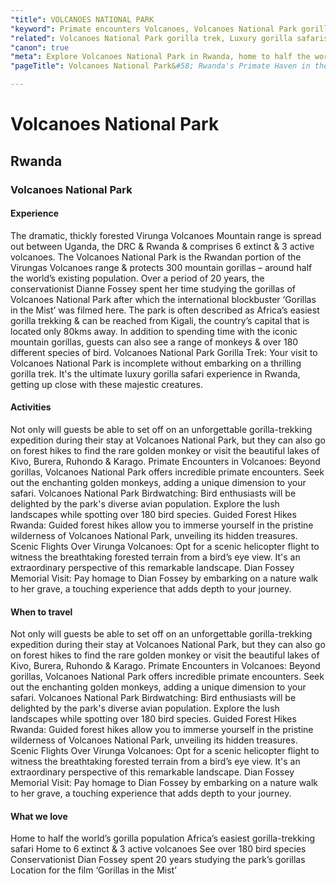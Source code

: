 ```yaml
---
"title": VOLCANOES NATIONAL PARK
"keyword": Primate encounters Volcanoes, Volcanoes National Park gorilla trek
"related": Volcanoes National Park gorilla trek, Luxury gorilla safaris Rwanda, Primate encounters Volcanoes, Exclusive golden monkey trekking, Tailored gorilla expedition Rwanda, Volcanoes National Park birdwatching, Guided forest hikes Rwanda, Helicopter tours Volcanoes, Scenic flights over Virunga, Volcanoes, Diane Fossey trail experiences
"canon": true
"meta": Explore Volcanoes National Park in Rwanda, home to half the world's mountain gorilla population. Discover luxury gorilla safaris, exclusive golden monkey trekking, and guided forest hikes in this remarkable primate sanctuary.
"pageTitle": Volcanoes National Park&#58; Rwanda's Primate Haven in the Virunga Volcanoes

---
```


# Volcanoes National Park
## Rwanda
### Volcanoes National Park

#### Experience
The dramatic, thickly forested Virunga Volcanoes Mountain range is spread out between Uganda, the DRC & Rwanda & comprises 6 extinct & 3 active volcanoes.
The Volcanoes National Park is the Rwandan portion of the Virungas Volcanoes range & protects 300 mountain gorillas – around half the world’s existing population.
Over a period of 20 years, the conservationist Dianne Fossey spent her time studying the gorillas of Volcanoes National Park after which the international blockbuster ‘Gorillas in the Mist’ was filmed here.
The park is often described as Africa’s easiest gorilla trekking & can be reached from Kigali, the country’s capital that is located only 80kms away.
In addition to spending time with the iconic mountain gorillas, guests can also see a range of monkeys & over 180 different species of bird.
Volcanoes National Park Gorilla Trek: Your visit to Volcanoes National Park is incomplete without embarking on a thrilling gorilla trek. It's the ultimate luxury gorilla safari experience in Rwanda, getting up close with these majestic creatures.

#### Activities
Not only will guests be able to set off on an unforgettable gorilla-trekking expedition during their stay at Volcanoes National Park, but they can also go on forest hikes to find the rare golden monkey or visit the beautiful lakes of Kivo, Burera, Ruhondo & Karago.
Primate Encounters in Volcanoes: Beyond gorillas, Volcanoes National Park offers incredible primate encounters. Seek out the enchanting golden monkeys, adding a unique dimension to your safari.
Volcanoes National Park Birdwatching: Bird enthusiasts will be delighted by the park's diverse avian population. Explore the lush landscapes while spotting over 180 bird species.
Guided Forest Hikes Rwanda: Guided forest hikes allow you to immerse yourself in the pristine wilderness of Volcanoes National Park, unveiling its hidden treasures.
Scenic Flights Over Virunga Volcanoes: Opt for a scenic helicopter flight to witness the breathtaking forested terrain from a bird’s eye view. It's an extraordinary perspective of this remarkable landscape.
Dian Fossey Memorial Visit: Pay homage to Dian Fossey by embarking on a nature walk to her grave, a touching experience that adds depth to your journey.

#### When to travel
Not only will guests be able to set off on an unforgettable gorilla-trekking expedition during their stay at Volcanoes National Park, but they can also go on forest hikes to find the rare golden monkey or visit the beautiful lakes of Kivo, Burera, Ruhondo & Karago.
Primate Encounters in Volcanoes: Beyond gorillas, Volcanoes National Park offers incredible primate encounters. Seek out the enchanting golden monkeys, adding a unique dimension to your safari.
Volcanoes National Park Birdwatching: Bird enthusiasts will be delighted by the park's diverse avian population. Explore the lush landscapes while spotting over 180 bird species.
Guided Forest Hikes Rwanda: Guided forest hikes allow you to immerse yourself in the pristine wilderness of Volcanoes National Park, unveiling its hidden treasures.
Scenic Flights Over Virunga Volcanoes: Opt for a scenic helicopter flight to witness the breathtaking forested terrain from a bird’s eye view. It's an extraordinary perspective of this remarkable landscape.
Dian Fossey Memorial Visit: Pay homage to Dian Fossey by embarking on a nature walk to her grave, a touching experience that adds depth to your journey.


#### What we love
Home to half the world’s gorilla population
Africa’s easiest gorilla-trekking safari
Home to 6 extinct & 3 active volcanoes
See over 180 bird species
Conservationist Dian Fossey spent 20 years studying the park’s gorillas
Location for the film ‘Gorillas in the Mist’